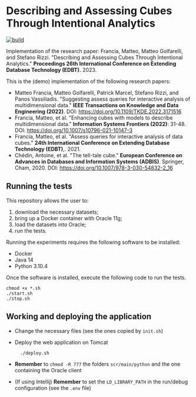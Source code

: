 # Describing and Assessing Cubes Through Intentional Analytics

[![build](https://github.com/w4bo/iam-demo/actions/workflows/build.yml/badge.svg?branch=master)](https://github.com/w4bo/iam-demo/actions/workflows/build.yml)

Implementation of the research paper: Francia, Matteo, Matteo Golfarelli, and Stefano Rizzi. "Describing and Assessing Cubes Through Intentional Analytics." **Proceedings 26th International Conference on Extending Database Technology (EDBT).** 2023.

This is the (demo) implementation of the following research papers:
- Matteo Francia, Matteo Golfarelli, Patrick Marcel, Stefano Rizzi, and Panos Vassiliadis. "Suggesting assess queries for interactive analysis of multidimensional data." **IEEE Transactions on Knowledge and Data Engineering (2022)**. DOI: https://doi.org/10.1109/TKDE.2022.3171516
- Francia, Matteo, et al. "Enhancing cubes with models to describe multidimensional data." **Information Systems Frontiers (2022)**: 31-48. DOI: https://doi.org/10.1007/s10796-021-10147-3
- Francia, Matteo, et al. "Assess queries for interactive analysis of data cubes." **24th International Conference on Extending Database Technology (EDBT)**,. 2021.
- Chédin, Antoine, et al. "The tell-tale cube." **European Conference on Advances in Databases and Information Systems (ADBIS)**. Springer, Cham, 2020. DOI: https://doi.org/10.1007/978-3-030-54832-2_16


## Running the tests

This repository allows the user to:
1. download the necessary datasets;
2. bring up a Docker container with Oracle 11g;
3. load the datasets into Oracle;
4. run the tests.

Running the experiments requires the following software to be installed:
- Docker
- Java 14
- Python 3.10.4

Once the software is installed, execute the following code to run the tests.

    chmod +x *.sh
    ./start.sh
    ./stop.sh

## Working and deploying the application

- Change the necessary files (see the ones copied by `init.sh`)
- Deploy the web application on Tomcat

        ./deploy.sh

- **Remember** to `chmod -R 777` the folders `scr/main/python` and the one containing the Oracle client 
- (If using Intellij) **Remember** to set the `LD_LIBRARY_PATH` in the run/debug configuration (see the `.env` file)
